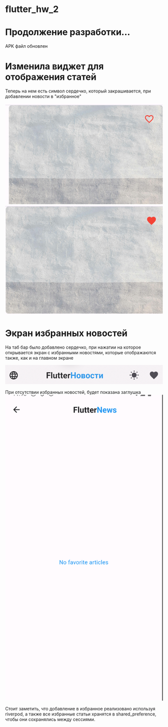# flutter_hw_2
 
# Продолжение разработки...
APK файл обновлен
# Изменила виджет для отображения статей
Теперь на нем есть символ сердечко, который закрашивается, при добавлении новости в "избранное"

![](/screenshots/heart.png)
![](/screenshots/heart_fill.png)

# Экран избранных новостей
На таб бар было добавлено сердечко, при нажатии на которое открывается экран с избранными новостями, которые отображаются также, как и на главном экране

![](/screenshots/tabbar.png)

При отсутствии избранных новостей, будет показана заглушка
![](/screenshots/no_fav.png)

Стоит заметить, что добавление в избранное реализовано используя riverpod, а также все избранные статьи хранятся в shared_preference, чтобы они сохранялись между сессиями.